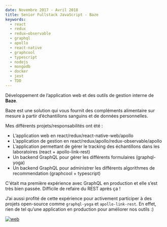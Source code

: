 ```yaml
---
date: Novembre 2017 - Avril 2018
title: Senior Fullstack JavaScript - Baze
keywords:
  - react
  - redux
  - redux−observable
  - graphql
  - apollo
  - react-native
  - graphcool
  - typescript
  - nodejs
  - mongodb
  - docker
  - jest
  - TDD
---
```


Développement de l’application web et des outils de gestion interne de **Baze**.

Baze est une solution qui vous fournit des compléments alimentaire sur mesure à partir d’échantillons sanguins et de données personnelles.

Mes différents projets/responsabilités ont été :
  - L’application web en react/redux/react-native-web/apollo
  - L’application de gestion en react/redux/apollo/redux-observable/apollo
  - L’application permettant de gérer le tracking des échantillons dans les laboratoires (react + apollo-link-rest)
  - Un backend GraphQL pour gérer les différents formulaires (graphql-yoga)
  - Un backend GraphQL pour administrer les différents algorithmes de recommendation (graphcool + typescript)

C'était ma première expérience avec GraphQL en production et elle s’est très bien passée. Difficile de refaire du REST après ça !

J’ai aussi profité de cette expérience pour activement participer à des projets open-source comme `graphql-yoga` et `apollo-link-rest`. En effet, rien de tel qu’une application en production pour améliorer nos outils :)

[![web](/web-badge.svg)](https://baze.com)
